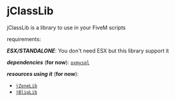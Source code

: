 # jClassLib
jClassLib is a library to use in your FiveM scripts

requirements: 

__***ESX/STANDALONE***__: You don't need ESX but this library support it

__***dependencies***__ (**for now**): <a href="https://github.com/overextended/oxmysql" class="button">```oxmysql```</a>

__***resources using it***__ (**for now**): 
- <a href="https://github.com/justgodwork/jZoneLib" class="button">```jZoneLib```</a>
- <a href="https://github.com/justgodwork/jBlipLib" class="button">```jBlipLib```</a>
